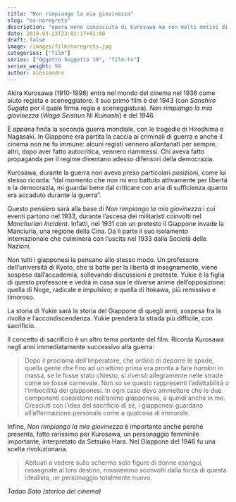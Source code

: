 ```yaml
---
title: "Non rimpiango la mia giovinezza"
slug: "os-noregrets"
description: "opera meno conosciuta di Kurosawa ma con molti motivi di interesse"
date: 2019-03-23T23:02:17+01:00
draft: false
image: /images/film/noregrets.jpg
categories: ["film"]
series: ["Oggetto Soggetto 19", "film-tv"]
series_weight: 99
author: alessandro
---
```


Akira Kurosawa (1910-1998) entra nel mondo del cinema nel 1936 come aiuto regista e sceneggiatore. Il suo primo film è del 1943 (con _Sanshiro Sugata_ per il quale firma regia e sceneggiatura). _Non rimpiango la mia giovinezza_ (_Waga Seishun Ni Kuinashi_) è del 1946.

È appena finita la seconda guerra mondiale, con le tragedie di Hiroshima e Nagasaki. In Giappone era partita la caccia ai criminali di guerra e anche il cinema non ne fu immune: alcuni registi vennero allontanati per sempre, altri, dopo aver fatto autocritica, vennero riammessi. Chi aveva fatto propaganda per il regime diventano adesso difensori della democrazia.

Kurosawa, durante la guerra non aveva preso particolari posizioni, come lui stesso ricorda: “dal momento che non mi ero battuto attivamente per libertà e la democrazia, mi guardai bene dal criticare con aria di sufficienza quanto era accaduto durante la guerra”.

Questo pensiero sarà alla base di _Non rimpiango la mia giovinezza_ i cui eventi partono nel 1933, durante l’ascesa dei militaristi coinvolti nel _Manchurian Incident_. Infatti, nel 1931 con un pretesto il Giappone invade la Manciuria, una regione della Cina. Da lì parte il suo isolamento internazionale che culminerà con l’uscita nel 1933 dalla Società delle Nazioni.

Non tutti i giapponesi la pensano allo stesso modo. Un professore dell’università di Kyoto, che si batte per la libertà di insegnamento, viene sospeso dall’accademia, sollevando discussioni e proteste. Yukie è la figlia di questo professore e vedrà in casa sua le diverse anime dell’opposizione: quella di Noge, radicale e impulsivo; e quella di Itokawa, più remissivo e timoroso.

La storia di Yukie sarà la storia del Giappone di quegli anni, sospesa fra la rivolta e l’accondiscendenza. Yukie prenderà la strada più difficile, con sacrificio.

Il concetto di sacrificio è un altro tema portante del film. Ricorda Kurosawa negli anni immediatamente successivo alla guerra:

> Dopo il proclama dell’Imperatore, che ordinò di deporre le spade, quella gente che fino ad un attimo prima era pronta a fare _harakiri_ in massa, se le fosse stato chiesto, si riversò allegramente nelle strade come se fosse carnevale. Non so se questo rappresenti l’adattabilità o l’imbecillità dei giapponesi. In ogni caso devo ammettere che le due componenti coesistono nell’animo giapponese, e quindi anche in me. Cresciuti con l’idea del sacrificio di sé, i giapponesi guardano all’affermazione personale come a qualcosa di immorale.

Infine, _Non rimpiango la mia giovinezza_ è importante anche perché presenta, fatto rarissimo per Kurosawa, un personaggio femminile importante, interpretato da Setsuko Hara. Nel Giappone del 1946 fu una scelta rivoluzionaria.

> Abituati a vedere sullo schermo solo figure di donne esangui, rassegnate al loro destino, rimanemmo sconvolti dalla forza di questa idealista, un personaggio totalmente nuovo.

_Tadao Sato (storico del cinema)_
